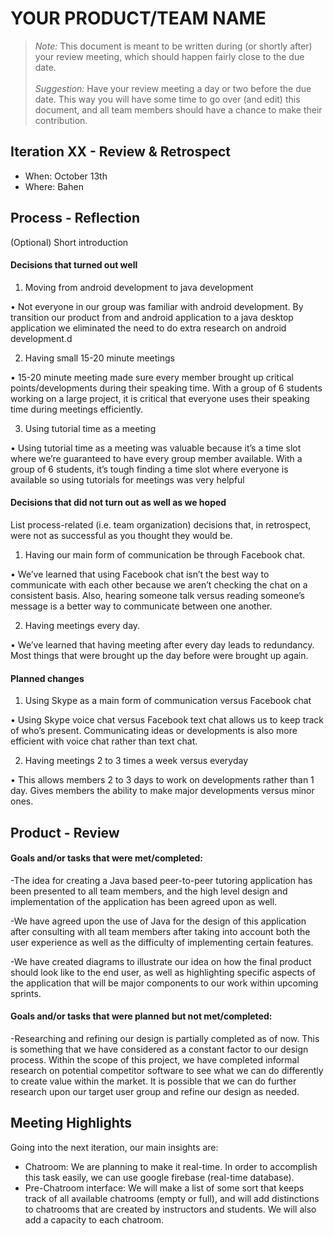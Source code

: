 # YOUR PRODUCT/TEAM NAME

 > _Note:_ This document is meant to be written during (or shortly after) your review meeting, which should happen fairly close to the due date.      
 > ​     
 > _Suggestion:_ Have your review meeting a day or two before the due date. This way you will have some time to go over (and edit) this document, and all team members should have a chance to make their contribution.


## Iteration XX - Review & Retrospect

* When: October 13th
* Where: Bahen

## Process - Reflection

(Optional) Short introduction

#### Decisions that turned out well

1.	Moving from android development to java development

•	Not everyone in our group was familiar with android development. By transition our product from and android application to a java desktop application we eliminated the need to do extra research on android development.d

2.	Having small 15-20 minute meetings

•	15-20 minute meeting made sure every member brought up critical points/developments during their speaking time. With a group of 6 students working on a large project, it is critical that everyone uses their speaking time during meetings efficiently.

3.	Using tutorial time as a meeting

•	Using tutorial time as a meeting was valuable because it’s a time slot where we’re guaranteed to have every group member available. With a group of 6 students, it’s tough finding a time slot where everyone is available so using tutorials for meetings was very helpful

#### Decisions that did not turn out as well as we hoped

List process-related (i.e. team organization) decisions that, in retrospect, were not as successful as you thought they would be.

1.	Having our main form of communication be through Facebook chat.

•	We’ve learned that using Facebook chat isn’t the best way to communicate with each other because we aren’t checking the chat on a consistent basis. Also, hearing someone talk versus reading someone’s message is a better way to communicate between one another.

2.	Having meetings every day.

•	We’ve learned that having meeting after every day leads to redundancy. Most things that were brought up the day before were brought up again.


#### Planned changes

1.	Using Skype as a main form of communication versus Facebook chat

•	Using Skype voice chat versus Facebook text chat allows us to keep track of who’s present. Communicating ideas or developments is also more efficient with voice chat rather than text chat.

2.	Having meetings 2 to 3 times a week versus everyday

•	This allows members 2 to 3 days to work on developments rather than 1 day. Gives members the ability to make major developments versus minor ones.


## Product - Review

#### Goals and/or tasks that were met/completed:

-The idea for creating a Java based peer-to-peer tutoring application has been presented to all team members, and the high level design and implementation of the application has been agreed upon as well.

-We have agreed upon the use of Java for the design of this application after consulting with all team members after taking into account both the user experience as well as the difficulty of implementing certain features. 

-We have created diagrams to illustrate our idea on how the final product should look like to the end user, as well as highlighting specific aspects of the application that will be major components to our work within upcoming sprints.

#### Goals and/or tasks that were planned but not met/completed:
   
-Researching and refining our design is partially completed as of now. This is something that we have considered as a constant factor to our design process. Within the scope of this project, we have completed informal research on potential competitor software to see what we can do differently to create value within the market. It is possible that we can do further research upon our target user group and refine our design as needed. 

## Meeting Highlights

Going into the next iteration, our main insights are:

 - Chatroom: We are planning to make it real-time. In order to accomplish this task easily, we can use google firebase (real-time database).
 - Pre-Chatroom interface: We will make a list of some sort that keeps track of all available chatrooms (empty or full), and will add distinctions to chatrooms that are created by instructors and students. We will also add a capacity to each chatroom.
